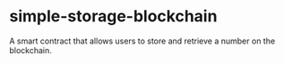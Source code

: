 # simple-storage-blockchain
A smart contract that allows users to store and retrieve a number on the blockchain.
